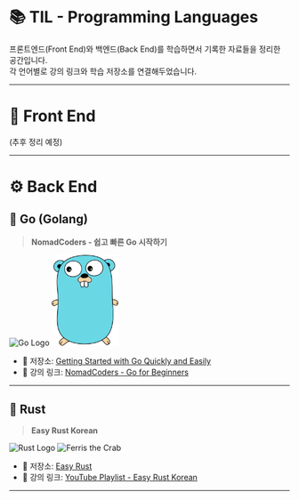 # 📚 TIL - Programming Languages

프론트엔드(Front End)와 백엔드(Back End)를 학습하면서 기록한 자료들을 정리한 공간입니다.  
각 언어별로 강의 링크와 학습 저장소를 연결해두었습니다.

---

# 🎨 Front End
(추후 정리 예정)

---

# ⚙️ Back End

## 🚀 Go (Golang)

> **NomadCoders - 쉽고 빠른 Go 시작하기**

<!-- Go 로고 (공식 gopher) -->
<img src="https://go.dev/blog/go-brand/Go-Logo/PNG/Go-Logo_Blue.png" alt="Go Logo" width="120"/>
<!-- Go Gopher -->
<img src="https://raw.githubusercontent.com/golang-samples/gopher-vector/master/gopher.png" alt="Go Gopher" width="120"/>
  &nbsp;&nbsp;&nbsp;

- 📂 저장소: [Getting Started with Go Quickly and Easily](https://github.com/yjshin-cloud/TIL/tree/main/Programming_Languages/BackEnd/Go/NomadCoders/Getting_Started_with_Go_Quickly_and_Easily)  
- 🎥 강의 링크: [NomadCoders - Go for Beginners](https://nomadcoders.co/go-for-beginners)



---

## 🦀 Rust

> **Easy Rust Korean**

<!-- Rust 로고 (공식 톱니바퀴) -->
<img src="https://www.rust-lang.org/logos/rust-logo-512x512.png" alt="Rust Logo" width="120"/>
  
<!-- Rust Ferris -->
<img src="https://www.rustacean.net/assets/rustacean-flat-happy.png" alt="Ferris the Crab" width="120"/>

- 📂 저장소: [Easy Rust](https://github.com/yjshin-cloud/TIL/tree/main/Programming_Languages/BackEnd/Rust/Easy_Rust)  
- 🎥 강의 링크: [YouTube Playlist - Easy Rust Korean](https://www.youtube.com/playlist?list=PLfllocyHVgsSJf1zO6k6o3SX2mbZjAqYE)

---

